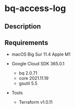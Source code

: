 # bq-access-log

## Description



## Requirements
- macOS Big Sur 11.4 Apple M1

- Google Cloud SDK 365.0.1
  - bq 2.0.71
  - core 2021.11.19
  - gsutil 5.5

- Tools
  - Terraform v1.0.11
